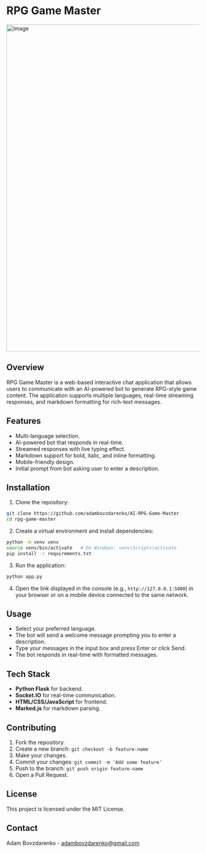# RPG Game Master

<img width="995" height="854" alt="image" src="https://github.com/user-attachments/assets/d1862b1d-fd9f-4f50-8913-6a7d6fe47f2f" />

## Overview
RPG Game Master is a web-based interactive chat application that allows users to communicate with an AI-powered bot to generate RPG-style game content. The application supports multiple languages, real-time streaming responses, and markdown formatting for rich-text messages.

## Features
- Multi-language selection.
- AI-powered bot that responds in real-time.
- Streamed responses with live typing effect.
- Markdown support for bold, italic, and inline formatting.
- Mobile-friendly design.
- Initial prompt from bot asking user to enter a description.

## Installation
1. Clone the repository:
```bash
git clone https://github.com/adambovzdarenko/AI-RPG-Game-Master
cd rpg-game-master
```

2. Create a virtual environment and install dependencies:
```bash
python -m venv venv
source venv/bin/activate   # On Windows: venv\Scripts\activate
pip install -r requirements.txt
```

3. Run the application:
```bash
python app.py
```

4. Open the link displayed in the console (e.g., `http://127.0.0.1:5000`) in your browser or on a mobile device connected to the same network.

## Usage
- Select your preferred language.
- The bot will send a welcome message prompting you to enter a description.
- Type your messages in the input box and press Enter or click Send.
- The bot responds in real-time with formatted messages.

## Tech Stack
- **Python Flask** for backend.
- **Socket.IO** for real-time communication.
- **HTML/CSS/JavaScript** for frontend.
- **Marked.js** for markdown parsing.

## Contributing
1. Fork the repository.
2. Create a new branch: `git checkout -b feature-name`
3. Make your changes.
4. Commit your changes: `git commit -m 'Add some feature'`
5. Push to the branch: `git push origin feature-name`
6. Open a Pull Request.

## License
This project is licensed under the MIT License.

## Contact
Adam Bovzdarenko - [adambovzdarenko@gmail.com](mailto:adambovzdarenko@gmail.com)

